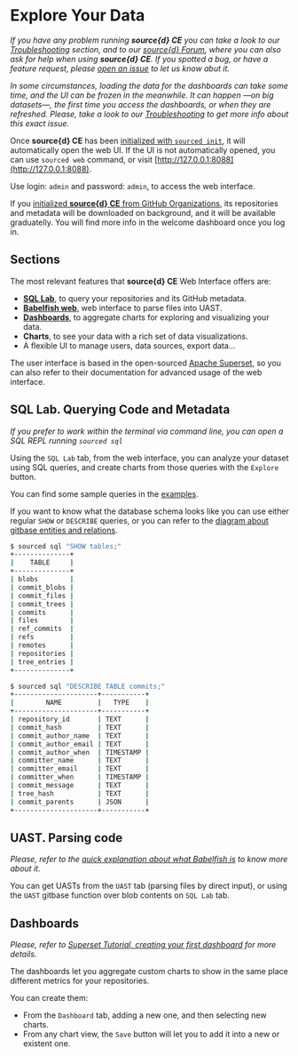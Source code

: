 # Explore Your Data

_If you have any problem running **source{d} CE** you can take a look to our_ [_Troubleshooting_](../learn-more/troubleshooting.md) _section, and to our_ [_source{d} Forum_](https://forum.sourced.tech)_, where you can also ask for help when using **source{d} CE**. If you spotted a bug, or have a feature request, please_ [_open an issue_](https://github.com/src-d/sourced-ce/issues) _to let us know abut it._

_In some circumstances, loading the data for the dashboards can take some time, and the UI can be frozen in the meanwhile. It can happen —on big datasets—, the first time you access the dashboards, or when they are refreshed. Please, take a look to our_ [_Troubleshooting_](../learn-more/troubleshooting.md#the-dashboard-takes-a-long-to-load-and-the-ui-freezes) _to get more info about this exact issue._

Once **source{d} CE** has been [initialized with `sourced init`](3-init-sourced.md), it will automatically open the web UI. If the UI is not automatically opened, you can use `sourced web` command, or visit [http://127.0.0.1:8088](http://127.0.0.1:8088).

Use login: `admin` and password: `admin`, to access the web interface.

If you [initialized **source{d} CE** from GitHub Organizations](3-init-sourced.md#from-github-oganizations), its repositories and metadata will be downloaded on background, and it will be available graduatelly. You will find more info in the welcome dashboard once you log in.

## Sections

The most relevant features that **source{d} CE** Web Interface offers are:

* [**SQL Lab**](4-explore-sourced.md#sql-lab-querying-code-and-metadata), to query your repositories and its GitHub metadata.
* [**Babelfish web**](4-explore-sourced.md#uast-parsing-code), web interface to parse files into UAST.
* [**Dashboards**](4-explore-sourced.md#dashboards), to aggregate charts for exploring and visualizing your data.
* **Charts**, to see your data with a rich set of data visualizations.
* A flexible UI to manage users, data sources, export data...

The user interface is based in the open-sourced [Apache Superset](http://superset.incubator.apache.org), so you can also refer to their documentation for advanced usage of the web interface.

## SQL Lab. Querying Code and Metadata

_If you prefer to work within the terminal via command line, you can open a SQL REPL running `sourced sql`_

Using the `SQL Lab` tab, from the web interface, you can analyze your dataset using SQL queries, and create charts from those queries with the `Explore` button.

You can find some sample queries in the [examples](../usage/examples.md).

If you want to know what the database schema looks like you can use either regular `SHOW` or `DESCRIBE` queries, or you can refer to the [diagram about gitbase entities and relations](https://docs.sourced.tech/gitbase/using-gitbase/schema#database-diagram).

```bash
$ sourced sql "SHOW tables;"
+--------------+
|    TABLE     |
+--------------+
| blobs        |
| commit_blobs |
| commit_files |
| commit_trees |
| commits      |
| files        |
| ref_commits  |
| refs         |
| remotes      |
| repositories |
| tree_entries |
+--------------+
```

```bash
$ sourced sql "DESCRIBE TABLE commits;"
+---------------------+-----------+
|        NAME         |   TYPE    |
+---------------------+-----------+
| repository_id       | TEXT      |
| commit_hash         | TEXT      |
| commit_author_name  | TEXT      |
| commit_author_email | TEXT      |
| commit_author_when  | TIMESTAMP |
| committer_name      | TEXT      |
| committer_email     | TEXT      |
| committer_when      | TIMESTAMP |
| commit_message      | TEXT      |
| tree_hash           | TEXT      |
| commit_parents      | JSON      |
+---------------------+-----------+
```

## UAST. Parsing code

_Please, refer to the_ [_quick explanation about what Babelfish is_](../usage/bblfsh.md) _to know more about it._

You can get UASTs from the `UAST` tab \(parsing files by direct input\), or using the `UAST` gitbase function over blob contents on `SQL Lab` tab.

## Dashboards

_Please, refer to_ [_Superset Tutorial, creating your first dashboard_](http://superset.incubator.apache.org/tutorial.html) _for more details._

The dashboards let you aggregate custom charts to show in the same place different metrics for your repositories.

You can create them:

* From the `Dashboard` tab, adding a new one, and then selecting new charts.
* From any chart view, the `Save` button will let you to add it into a new or existent one. 

